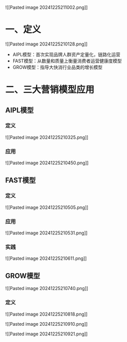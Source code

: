 ![[Pasted image 20241225211002.png]]
# 一、定义
![[Pasted image 20241225210128.png]]

* AIPL模型：首次实现品牌人群资产定量化，链路化运营
* FAST模型：从数量和质量上衡量消费者运营健康度模型
* GROW模型：指导大快消行业品类的增长模型

# 二、三大营销模型应用

## AIPL模型

### 定义

![[Pasted image 20241225210325.png]]

### 应用

![[Pasted image 20241225210450.png]]


## FAST模型

### 定义

![[Pasted image 20241225210505.png]]

### 应用

![[Pasted image 20241225210531.png]]

### 实践

![[Pasted image 20241225210611.png]]

## GROW模型

![[Pasted image 20241225210740.png]]

### 定义

![[Pasted image 20241225210818.png]]

![[Pasted image 20241225210910.png]]

![[Pasted image 20241225210921.png]]


